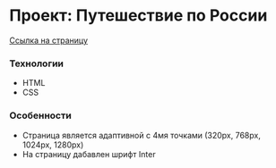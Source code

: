 # Проект: Путешествие по России

[Ссылка на страницу](https://iwillburn.github.io/russian-travel-bootcamp/)

### Технологии
* HTML
* CSS

### Особенности
* Страница является адаптивной с 4мя точками (320px, 768px, 1024px, 1280px)
* На страницу дабавлен шрифт Inter